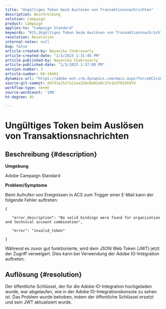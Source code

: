 ```yaml
---
title: "Ungültiges Token beim Auslösen von Transaktionsnachrichten"
description: Beschreibung
solution: Campaign
product: Campaign
applies-to: "Campaign Standard"
keywords: "KCS,Ungültiges Token beim Auslösen von Transaktionsnachrichten"
resolution: Resolution
internal-notes: null
bug: false
article-created-by: Nayanika Chakravarty
article-created-date: "1/3/2023 1:31:45 PM"
article-published-by: Nayanika Chakravarty
article-published-date: "1/3/2023 1:37:08 PM"
version-number: 3
article-number: KA-19403
dynamics-url: "https://adobe-ent.crm.dynamics.com/main.aspx?forceUCI=1&pagetype=entityrecord&etn=knowledgearticle&id=e553d6f3-6a8b-ed11-81ac-6045bd006149"
source-git-commit: d47d1e2517a11aa220c0e02a0c2fe1e3f01d597d
workflow-type: tm+mt
source-wordcount: '100'
ht-degree: 9%

---
```


# Ungültiges Token beim Auslösen von Transaktionsnachrichten

## Beschreibung {#description}


<b>Umgebung</b>

Adobe Campaign Standard

<b>Problem/Symptome</b>

Beim Aufrufen von Ereignissen in ACS zum Trigger einer E-Mail kann der folgende Fehler auftreten:






```
{

   "error_description": "No valid bindings were found for organization and technical account combination",

   "error": "invalid_token"

}
```






Während es zuvor gut funktionierte, wird dem JSON Web Token (JWT) jetzt der Zugriff verweigert. Dies kann bei Verwendung der Adobe IO-Integration auftreten.


## Auflösung {#resolution}


Der öffentliche Schlüssel, der für die Adobe IO-Integration hochgeladen wurde, war abgelaufen, wie in der Adobe IO-Integrationskonsole zu sehen ist. Das Problem wurde behoben, indem der öffentliche Schlüssel ersetzt und sein JWT aktualisiert wurde.

